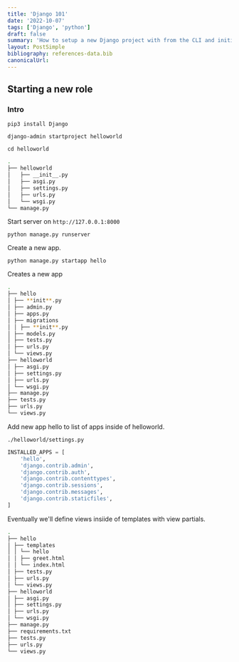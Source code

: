 ```yaml
---
title: 'Django 101'
date: '2022-10-07'
tags: ['Django', 'python']
draft: false
summary: 'How to setup a new Django project with from the CLI and initialize a new app.'
layout: PostSimple
bibliography: references-data.bib
canonicalUrl:
---
```


## Starting a new role

### Intro

`pip3 install Django`

`django-admin startproject helloworld`

`cd helloworld`

```sh
.
├── helloworld
│   ├── __init__.py
│   ├── asgi.py
│   ├── settings.py
│   ├── urls.py
│   └── wsgi.py
└── manage.py
```

Start server on `http://127.0.0.1:8000`

`python manage.py runserver`

Create a new app.

`python manage.py startapp hello`

Creates a new app

```sh
.
├── hello
│ ├── **init**.py
│ ├── admin.py
│ ├── apps.py
│ ├── migrations
│ │ ├── **init**.py
│ ├── models.py
│ ├── tests.py
│ ├── urls.py
│ └── views.py
├── helloworld
│ ├── asgi.py
│ ├── settings.py
│ ├── urls.py
│ └── wsgi.py
├── manage.py
├── tests.py
├── urls.py
└── views.py
```

Add new app hello to list of apps inside of helloworld.

`./helloworld/settings.py`

```py
INSTALLED_APPS = [
    'hello',
    'django.contrib.admin',
    'django.contrib.auth',
    'django.contrib.contenttypes',
    'django.contrib.sessions',
    'django.contrib.messages',
    'django.contrib.staticfiles',
]
```

Eventually we'll define views insiide of templates with view partials.

```sh
.
├── hello
│ ├── templates
│ │ └── hello
│ │ ├── greet.html
│ │ └── index.html
│ ├── tests.py
│ ├── urls.py
│ └── views.py
├── helloworld
│ ├── asgi.py
│ ├── settings.py
│ ├── urls.py
│ └── wsgi.py
├── manage.py
├── requirements.txt
├── tests.py
├── urls.py
└── views.py
```
